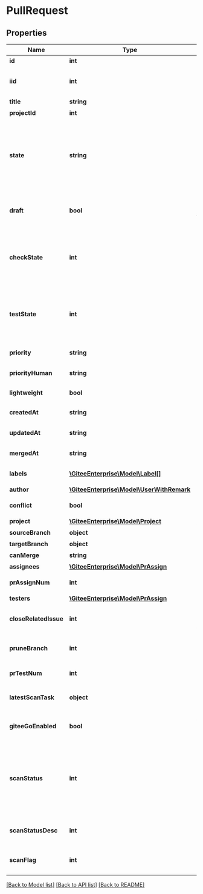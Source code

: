# PullRequest

## Properties

Name | Type | Description | Notes
------------ | ------------- | ------------- | -------------
**id** | **int** | PR 的 id | [optional] 
**iid** | **int** | 仓库内唯一的 PR id 标识符 | [optional] 
**title** | **string** | PR 的标题 | [optional] 
**projectId** | **int** | 仓库 id | [optional] 
**state** | **string** | PR 的状态(opened: 开启; reopened: 关闭后重开; closed: 关闭; merged: 已合并;) | [optional] 
**draft** | **bool** | PR 草稿状态： 草稿 - true, 非草稿 - false | [optional] 
**checkState** | **int** | PR的审查状态(0: 不需要审查; 1: 待审查; 2: 审查已全部通过;) | [optional] 
**testState** | **int** | PR的测试状态(0: 不需要测试; 1: 待测试; 2: 测试已全部通过;) | [optional] 
**priority** | **string** | PR 的优先级。 | [optional] 
**priorityHuman** | **string** | PR 优先级标签名称 | [optional] 
**lightweight** | **bool** | 是否轻量级 PR | [optional] 
**createdAt** | **string** | PR 的创建时间 | [optional] 
**updatedAt** | **string** | PR 的更新时间 | [optional] 
**mergedAt** | **string** | PR 的合并时间 | [optional] 
**labels** | [**\GiteeEnterprise\Model\Label[]**](Label.md) | PR 的标签列表 | [optional] 
**author** | [**\GiteeEnterprise\Model\UserWithRemark**](UserWithRemark.md) | PR 创建者 | [optional] 
**conflict** | **bool** | 是否存在冲突 | [optional] 
**project** | [**\GiteeEnterprise\Model\Project**](Project.md) | 所属仓库 | [optional] 
**sourceBranch** | **object** | 源分支 | [optional] 
**targetBranch** | **object** | 目标分支 | [optional] 
**canMerge** | **string** | 是否可合并 | [optional] 
**assignees** | [**\GiteeEnterprise\Model\PrAssign**](PrAssign.md) | 审查人员 | [optional] 
**prAssignNum** | **int** | 最少审查人数 | [optional] 
**testers** | [**\GiteeEnterprise\Model\PrAssign**](PrAssign.md) | 测试人员 | [optional] 
**closeRelatedIssue** | **int** | 合并 PR 后关闭关联的任务 | [optional] 
**pruneBranch** | **int** | 合并 PR 后删除关联分支 | [optional] 
**prTestNum** | **int** | 最少测试人数 | [optional] 
**latestScanTask** | **object** | 最后一次gitee scan扫描结果 | [optional] 
**giteeGoEnabled** | **bool** | 所属仓库GiteeGo服务是否可用 | [optional] 
**scanStatus** | **int** | scan任务状态：0 等待中、1 执行中、2 已取消、3 成功、4 失败、5 构建中、6 超时 | [optional] 
**scanStatusDesc** | **int** | scan返回门禁相关的描述 | [optional] 
**scanFlag** | **int** | 质量门禁标志：1 通过 2 不通过 | [optional] 

[[Back to Model list]](../../README.md#documentation-for-models) [[Back to API list]](../../README.md#documentation-for-api-endpoints) [[Back to README]](../../README.md)


